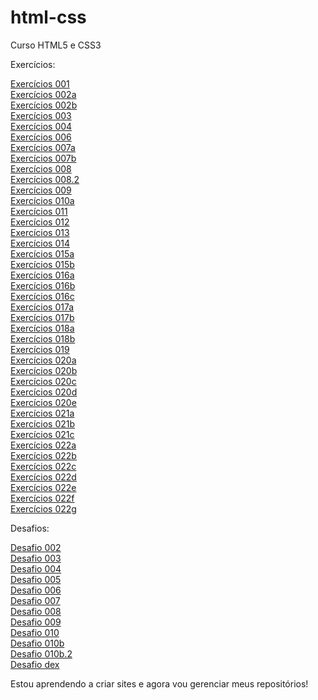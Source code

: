 # html-css
 Curso HTML5 e CSS3

Exercícios:

<a href='exercícios/ex001/index.html' target="blank">Exercícios 001 </a>
<br>
<a href='exercícios/ex002/d001.html' target="blank">Exercícios 002a </a>
<br>
<a href='exercícios/ex002/index.html' target="blank">Exercícios 002b </a>
<br>
<a href='exercícios/ex003/index.html' target="blank">Exercícios 003 </a>
<br>
<a href='exercícios/ex004/' target="blank">Exercícios 004 </a>
<br>
<a href='exercícios/ex006/' target="blank">Exercícios 006 </a>
<br>
<a href='exercícios/ex007/html4.html' target="blank">Exercícios 007a </a>
<br>
<a href='exercícios/ex007/html5.html' target="blank">Exercícios 007b </a>
<br>
<a href='exercícios/ex008/' target="blank">Exercícios 008 </a>
<br>
<a href='exercícios/ex008b/' target="blank">Exercícios 008.2 </a>
<br>
<a href='exercícios/ex009/' target="blank">Exercícios 009 </a>
<br>
<a href='exercícios/ex010/index.html' target="blank">Exercícios 010a </a>
<br>
<a href='exercícios/ex011/' target="blank">Exercícios 011 </a>
<br>
<a href='exercícios/ex012/' target="blank">Exercícios 012 </a>
<br>
<a href='exercícios/ex013/' target="blank">Exercícios 013 </a>
<br>
<a href='exercícios/ex014/' target="blank">Exercícios 014 </a>
<br>
<a href='exercícios/ex015/index.html' target="blank">Exercícios 015a </a>
<br>
<a href='exercícios/ex015/pagina02.html' target="blank">Exercícios 015b </a>
<br>
<a href='exercícios/ex016/cor01.html' target="blank">Exercícios 016a </a>
<br>
<a href='exercícios/ex016/cor02.html' target="blank">Exercícios 016b </a>
<br>
<a href='exercícios/ex016/cor03.html' target="blank">Exercícios 016c </a>
<br>
<a href='exercícios/ex017/fonte01.html' target="blank">Exercícios 017a </a>
<br>
<a href='exercícios/ex017/fonte02.html' target="blank">Exercícios 017b </a>
<br>
<a href='exercícios/ex018/fonte01.html' target="blank">Exercícios 018a </a>
<br>
<a href='exercícios/ex018/fonte02.html' target="blank">Exercícios 018b </a>
<br>
<a href='exercícios/ex019/seletor01.html' target="blank">Exercícios 019 </a>
<br>
<a href='exercícios/ex020/exemplo.html' target="blank">Exercícios 020a </a>
<br>
<a href='exercícios/ex020/exercicio.html' target="blank">Exercícios 020b </a>
<br>
<a href='exercícios/ex020/hover.html' target="blank">Exercícios 020c </a>
<br>
<a href='exercícios/ex020/links.html' target="blank">Exercícios 020d </a>
<br>
<a href='exercícios/ex020/pseudoclasse.html' target="blank">Exercícios 020e </a>
<br>
<a href='exercícios/ex021/caixa01.html' target="blank">Exercícios 021a </a>
<br>
<a href='exercícios/ex021/caixa02.html' target="blank">Exercícios 021b </a>
<br>
<a href='exercícios/ex021/caixa03.html' target="blank">Exercícios 021c </a>
<br>
<a href='exercícios/ex022/fundo001.html' target="blank">Exercícios 022a </a>
<br>
<a href='exercícios/ex022/fundo002.html' target="blank">Exercícios 022b </a>
<br>
<a href='exercícios/ex022/fundo003.html' target="blank">Exercícios 022c </a>
<br>
<a href='exercícios/ex022/fundo004.html' target="blank">Exercícios 022d </a>
<br>
<a href='exercícios/ex022/fundo005.html' target="blank">Exercícios 022e </a>
<br>
<a href='exercícios/ex022/fundo006.html' target="blank">Exercícios 022f </a>
<br>
<a href='exercícios/ex022/fundo007.html' target="blank">Exercícios 022g </a>
<br>

Desafios:

<a href='desafios/d002/index.html' target="blank">Desafio 002 </a>
<br>
<a href='desafios/d003/index.html' target="blank">Desafio 003 </a>
<br>
<a href='desafios/d004/index.html' target="blank">Desafio 004 </a>
<br>
<a href='desafios/d005/index.html' target="blank">Desafio 005 </a>
<br>
<a href='desafios/d006/index.html' target="blank">Desafio 006 </a>
<br>
<a href='desafios/d007/index.html' target="blank">Desafio 007 </a>
<br>
<a href='desafios/d008/index.html' target="blank">Desafio 008 </a>
<br>
<a href='desafios/d009/index.html' target="blank">Desafio 009 </a>
<br>
<a href='desafios/d010/index.html' target="blank">Desafio 010 </a>
<br>
<a href='desafios/d010b/android.html' target="blank">Desafio 010b </a>
<br>
<a href='desafios/d010b/responsivo.html' target="blank">Desafio 010b.2 </a>
<br>
<a href='desafios/dex/index.html' target="blank">Desafio dex </a>
<br>



















Estou aprendendo a criar sites e agora vou gerenciar meus repositórios!